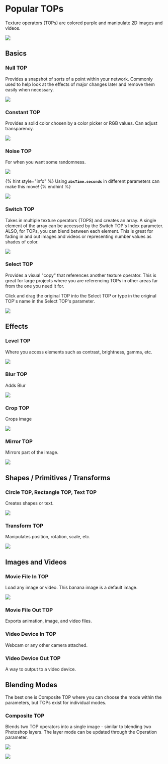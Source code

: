# Popular TOPs

Texture operators \(TOPs\) are colored purple and manipulate 2D images and videos.

![](../.gitbook/assets/td-op-create-dialog-full.png)

## Basics

### Null TOP

Provides a snapshot of sorts of a point within your network. Commonly used to help look at the effects of major changes later and remove them easily when necessary.

![](../.gitbook/assets/null-top.png)

### Constant TOP

Provides a solid color chosen by a color picker or RGB values. Can adjust transparency.

![](../.gitbook/assets/constant-top.png)

### Noise TOP

For when you want some randomness.

![](../.gitbook/assets/noise-top.png)

{% hint style="info" %}
Using **`absTime.seconds`** in different parameters can make this move!
{% endhint %}

![](../.gitbook/assets/tdnoisetop.gif)

### Switch TOP

Takes in multiple texture operators \(TOPS\) and creates an array. A single element of the array can be accessed by the Switch TOP's Index parameter. ALSO, for TOPs, you can blend between each element. This is great for fading in and out images and videos or representing number values as shades of color.

![](../.gitbook/assets/tdswitchtop.gif)

### Select TOP

Provides a visual "copy" that references another texture operator. This is great for large projects where you are referencing TOPs in other areas far from the one you need it for.

Click and drag the original TOP into the Select TOP or type in the original TOP's name in the Select TOP's parameter.

![](../.gitbook/assets/select-top.png)

## Effects

### Level TOP

Where you access elements such as contrast, brightness, gamma, etc.

![](../.gitbook/assets/level-top.png)

### Blur TOP

Adds Blur

![](../.gitbook/assets/blur-top.png)

### Crop TOP

Crops image

![](../.gitbook/assets/crop-top.png)

### Mirror TOP

Mirrors part of the image.

![](../.gitbook/assets/mirror-top.png)

## Shapes / Primitives / Transforms

### Circle TOP, Rectangle TOP, Text TOP

Creates shapes or text.

![](../.gitbook/assets/shape-top.png)

### Transform TOP

Manipulates position, rotation, scale, etc.

![](../.gitbook/assets/transform-top.png)

## Images and Videos

### Movie File In TOP

Load any image or video. This banana image is a default image.

![](../.gitbook/assets/moviefilein-top.png)

### Movie File Out TOP

Exports animation, image, and video files.

### Video Device In TOP

Webcam or any other camera attached.

### Video Device Out TOP

A way to output to a video device.

## Blending Modes

The best one is Composite TOP where you can choose the mode within the parameters, but TOPs exist for individual modes.

### Composite TOP

Blends two TOP operators into a single image - similar to blending two Photoshop layers. The layer mode can be updated through the Operation parameter.

![](../.gitbook/assets/composite-top.png)

![](../.gitbook/assets/composite-top2.png)

